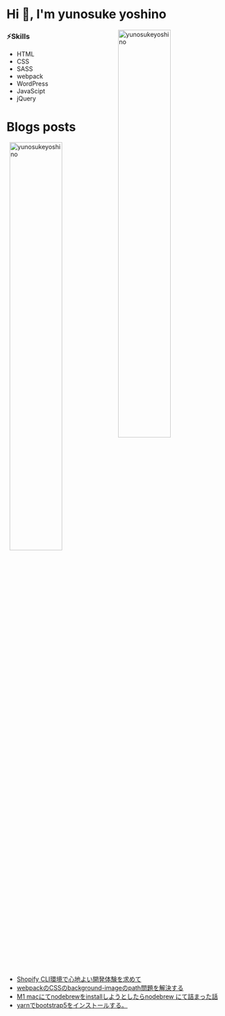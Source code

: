 <h1>Hi 👋, I'm yunosuke yoshino</h1>

<p><img align="right" width="49%"  src="https://github-readme-stats.vercel.app/api/top-langs?username=yunosukeyoshino&show_icons=true&locale=en&layout=compact" alt="yunosukeyoshino" /></p>

### ⚡Skills
- HTML
- CSS
- SASS
- webpack
- WordPress
- JavaScipt
- jQuery

# Blogs posts

<p><img align="right" width="49%" src="https://github-readme-stats.vercel.app/api?username=yunosukeyoshino&show_icons=true&locale=en" alt="yunosukeyoshino" /></p>

<!-- BLOG-POST-LIST:START -->
- [Shopify CLI環境で心地よい開発体験を求めて](https://qiita.com/pomufgd/items/dce6069e1e9f19a9e59f)
- [webpackのCSSのbackground-imageのpath問題を解決する](https://qiita.com/pomufgd/items/dfc044b5ee8dff54a0bd)
- [M1 macにてnodebrewをinstallしようとしたらnodebrew にて詰まった話](https://qiita.com/pomufgd/items/a7266db07e3ca338fd74)
- [yarnでbootstrap5をインストールする。](https://qiita.com/pomufgd/items/ce680369b2c2e360b552)
<!-- BLOG-POST-LIST:END -->
